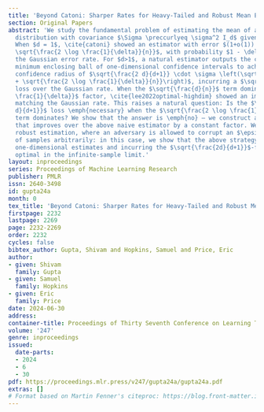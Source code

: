 ```yaml
---
title: 'Beyond Catoni: Sharper Rates for Heavy-Tailed and Robust Mean Estimation'
section: Original Papers
abstract: 'We study the fundamental problem of estimating the mean of a $d$-dimensional
  distribution with covariance $\Sigma \preccurlyeq \sigma^2 I_d$ given $n$ samples.
  When $d = 1$, \cite{catoni} showed an estimator with error $(1+o(1)) \cdot \sigma
  \sqrt{\frac{2 \log \frac{1}{\delta}}{n}}$, with probability $1 - \delta$, matching
  the Gaussian error rate. For $d>1$, a natural estimator outputs the center of the
  minimum enclosing ball of one-dimensional confidence intervals to achieve a $1-\delta$
  confidence radius of $\sqrt{\frac{2 d}{d+1}} \cdot \sigma \left(\sqrt{\frac{d}{n}}
  + \sqrt{\frac{2 \log \frac{1}{\delta}}{n}}\right)$, incurring a $\sqrt{\frac{2d}{d+1}}$-factor
  loss over the Gaussian rate. When the $\sqrt{\frac{d}{n}}$ term dominates by a $\sqrt{\log
  \frac{1}{\delta}}$ factor, \cite{lee2022optimal-highdim} showed an improved estimator
  matching the Gaussian rate. This raises a natural question: Is the $\sqrt{\frac{2
  d}{d+1}}$ loss \emph{necessary} when the $\sqrt{\frac{2 \log \frac{1}{\delta}}{n}}$
  term dominates? We show that the answer is \emph{no} – we construct an estimator
  that improves over the above naive estimator by a constant factor. We also consider
  robust estimation, where an adversary is allowed to corrupt an $\epsilon$-fraction
  of samples arbitrarily: in this case, we show that the above strategy of combining
  one-dimensional estimates and incurring the $\sqrt{\frac{2d}{d+1}}$-factor \emph{is}
  optimal in the infinite-sample limit.'
layout: inproceedings
series: Proceedings of Machine Learning Research
publisher: PMLR
issn: 2640-3498
id: gupta24a
month: 0
tex_title: 'Beyond Catoni: Sharper Rates for Heavy-Tailed and Robust Mean Estimation'
firstpage: 2232
lastpage: 2269
page: 2232-2269
order: 2232
cycles: false
bibtex_author: Gupta, Shivam and Hopkins, Samuel and Price, Eric
author:
- given: Shivam
  family: Gupta
- given: Samuel
  family: Hopkins
- given: Eric
  family: Price
date: 2024-06-30
address:
container-title: Proceedings of Thirty Seventh Conference on Learning Theory
volume: '247'
genre: inproceedings
issued:
  date-parts:
  - 2024
  - 6
  - 30
pdf: https://proceedings.mlr.press/v247/gupta24a/gupta24a.pdf
extras: []
# Format based on Martin Fenner's citeproc: https://blog.front-matter.io/posts/citeproc-yaml-for-bibliographies/
---
```


